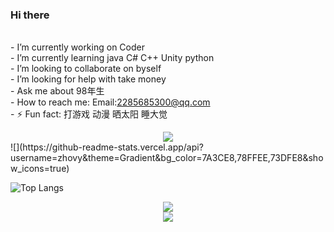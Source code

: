 ### Hi there  
<!-- 简介-->
<br/>-   I’m currently working on Coder
<br/>-   I’m currently learning java C# C++ Unity python
<br/>-   I’m looking to collaborate on byself
<br/>-   I’m looking for help with take money
<br/>-   Ask me about 98年生
<br/>-   How to reach me: Email:2285685300@qq.com
<br/>- ⚡ Fun fact: 打游戏 动漫 晒太阳 睡大觉 
<br/>
<!--  GitHub访客徽章-->
<div align="center"> <img src="https://visitor-badge.glitch.me/badge?page_id=sun0225SUN" /> </div>
<!-- 仓库统计信息-->
![](https://github-readme-stats.vercel.app/api?username=zhovy&theme=Gradient&bg_color=7A3CE8,78FFEE,73DFE8&show_icons=true)

<!--  语言排行-->
![Top Langs](https://github-readme-stats.vercel.app/api/top-langs/?username=zhovy)

<!--  GitHub资料奖杯🏆-->
<div align="center"> <img src="https://github-profile-trophy.vercel.app/?username=zhovy" /> </div>
<!--  GitHub活动统计图-->
<div align="center"> <img src="https://activity-graph.herokuapp.com/graph?username=zhovy&theme=xcode" /> </div>





